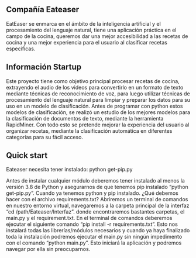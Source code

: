 ## Compañía Eateaser
EatEaser se enmarca en el ámbito de la inteligencia artificial y el procesamiento del lenguaje natural, tiene una aplicación práctica en el campo de la cocina, queremos dar una mejor accesibilidad a las recetas de cocina y una mejor experiencia para el usuario al clasificar recetas específicas. 
## Información Startup
Este proyecto tiene como objetivo principal procesar recetas de cocina, extrayendo el audio de los videos para convertirlo en un formato de texto mediante técnicas de reconocimiento de voz, para luego utilizar técnicas de procesamiento del lenguaje natural para limpiar y preparar los datos para su uso en un modelo de clasificación. Antes de programar con python estos modelos de clasificación, se realizó un estudio de los mejores modelos para la clasificación de documentos de texto, mediante la herramienta RapidMiner. Con todo esto se pretende mejorar la experiencia del usuario al organizar recetas, mediante la clasificación automática en diferentes categorías para su fácil acceso.

Quick start
-----------
Eateaser necesita tener instalado:
    python get-pip.py
    
Antes de instalar cualquier módulo deberemos tener instalado al menos la versión 3.8 de Python y asegurarnos de que tenemos pip instalado “python get-pip.py”.
Cuando ya tenemos python y pip instalado. ¿Qué debemos hacer con el archivo requirements.txt? Abriremos un terminal de comandos en nuestro entorno virtual, navegaremos a la carpeta principal de la interfaz “cd /path/Eateaser/Interfaz”. donde encontraremos bastantes carpetas, el main.py y el requirement.txt. En el terminal de comandos deberemos ejecutar el siguiente comando “pip install -r requirements.txt”. Esto nos instalará todas las librerías/módulos necesarios y cuando ya haya finalizado toda la instalación podremos ejecutar el main.py sin ningún impedimento con el comando “python main.py”. Esto iniciará la aplicación y podremos navegar por ella sin preocuparnos.
